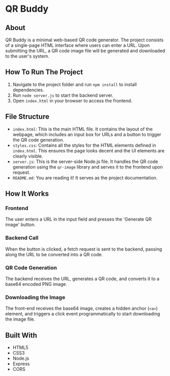 # QR Buddy

## About

QR Buddy is a minimal web-based QR code generator. The project consists of a single-page HTML interface where users can enter a URL. Upon submitting the URL, a QR code image file will be generated and downloaded to the user's system.

## How To Run The Project

1. Navigate to the project folder and run `npm install` to install dependencies.
2. Run `node server.js` to start the backend server.
3. Open `index.html` in your browser to access the frontend.

## File Structure

- `index.html`: This is the main HTML file. It contains the layout of the webpage, which includes an input box for URLs and a button to trigger the QR code generation.
- `styles.css`: Contains all the styles for the HTML elements defined in `index.html`. This ensures the page looks decent and the UI elements are clearly visible.
- `server.js`: This is the server-side Node.js file. It handles the QR code generation using the `qr-image` library and serves it to the frontend upon request.
- `README.md`: You are reading it! It serves as the project documentation.

## How It Works

### Frontend

The user enters a URL in the input field and presses the 'Generate QR image' button.

### Backend Call

When the button is clicked, a fetch request is sent to the backend, passing along the URL to be converted into a QR code.

### QR Code Generation

The backend receives the URL, generates a QR code, and converts it to a base64 encoded PNG image.

### Downloading the Image

The front-end receives the base64 image, creates a hidden anchor (`<a>`) element, and triggers a click event programmatically to start downloading the image file.

## Built With

- HTML5
- CSS3
- Node.js
- Express
- CORS
